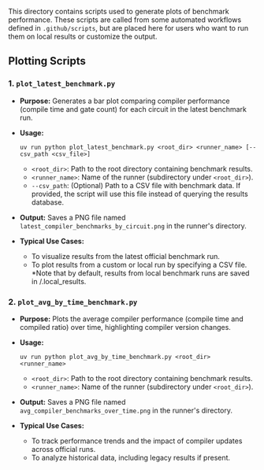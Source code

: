 This directory contains scripts used to generate plots of benchmark performance.
These scripts are called from some automated workflows defined in `.github/scripts`, but are
placed here for users who want to run them on local results or customize the output.

## Plotting Scripts

### 1. `plot_latest_benchmark.py`

- **Purpose:**
  Generates a bar plot comparing compiler performance (compile time and gate count) for each circuit in the latest benchmark run.
- **Usage:**
  ```
  uv run python plot_latest_benchmark.py <root_dir> <runner_name> [--csv_path <csv_file>]
  ```
  - `<root_dir>`: Path to the root directory containing benchmark results.
  - `<runner_name>`: Name of the runner (subdirectory under `<root_dir>`).
  - `--csv_path`: (Optional) Path to a CSV file with benchmark data. If provided, the script will use this file instead of querying the results database.

- **Output:**
  Saves a PNG file named `latest_compiler_benchmarks_by_circuit.png` in the runner's directory.

- **Typical Use Cases:**
  - To visualize results from the latest official benchmark run.
  - To plot results from a custom or local run by specifying a CSV file. *Note that by default, results from local benchmark runs are saved in <root>/.local_results.

### 2. `plot_avg_by_time_benchmark.py`

- **Purpose:**
  Plots the average compiler performance (compile time and compiled ratio) over time, highlighting compiler version changes.
- **Usage:**
  ```
  uv run python plot_avg_by_time_benchmark.py <root_dir> <runner_name>
  ```
  - `<root_dir>`: Path to the root directory containing benchmark results.
  - `<runner_name>`: Name of the runner (subdirectory under `<root_dir>`).

- **Output:**
  Saves a PNG file named `avg_compiler_benchmarks_over_time.png` in the runner's directory.

- **Typical Use Cases:**
  - To track performance trends and the impact of compiler updates across official runs.
  - To analyze historical data, including legacy results if present.


